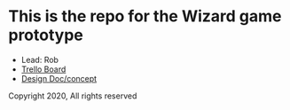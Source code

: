 # This is the repo for the Wizard game prototype

* Lead: Rob
* [Trello Board](https://trello.com/b/jklITlQw/wizard-game)
* [Design Doc/concept](https://docs.google.com/document/d/16rJO5nOX6YME4jV7tx9lIczT2ScaqwkuTNz8kkH29aw/edit?usp=sharing)

Copyright 2020, All rights reserved
